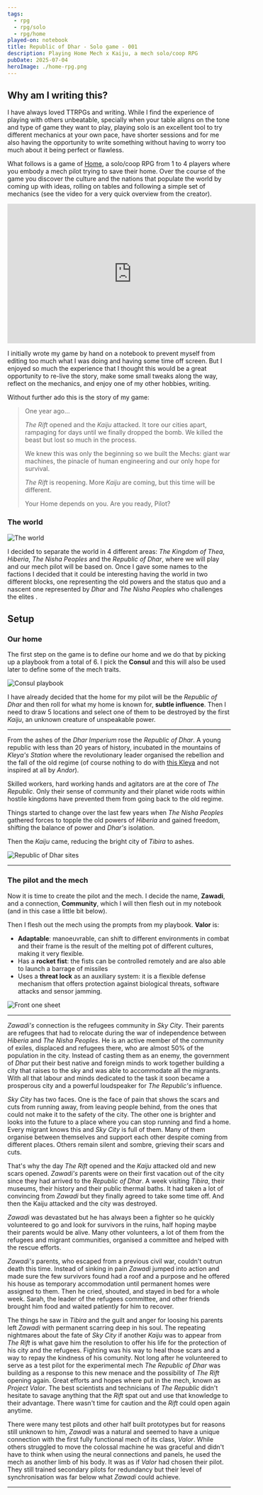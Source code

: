 ```yaml
---
tags:
  - rpg
  - rpg/solo
  - rpg/home
played-on: notebook
title: Republic of Dhar - Solo game - 001
description: Playing Home Mech x Kaiju, a mech solo/coop RPG
pubDate: 2025-07-04
heroImage: ./home-rpg.png
---
```


## Why am I writing this?

I have always loved TTRPGs and writing. While I find the experience of playing with others unbeatable, specially when your table aligns on the tone and type of game they want to play, playing solo is an excellent tool to try different mechanics at your own pace, have shorter sessions and for me also having the opportunity to write something without having to worry too much about it being perfect or flawless.

What follows is a game of [Home](https://www.deepdark.games/home), a solo/coop RPG from 1 to 4 players where you embody a mech pilot trying to save their home. Over the course of the game you discover the culture and the nations that populate the world by coming up with ideas, rolling on tables and following a simple set of mechanics (see the video for a very quick overview from the creator).

<iframe width="560" height="315" src="https://www.youtube.com/embed/N0L73qd-l-k?si=MjDad4aT4OXW0JEI" title="YouTube video player" frameborder="0" allow="accelerometer; autoplay; clipboard-write; encrypted-media; gyroscope; picture-in-picture; web-share" referrerpolicy="strict-origin-when-cross-origin" allowfullscreen></iframe>

I initially wrote my game by hand on a notebook to prevent myself from editing too much what I was doing and having some time off screen. But I enjoyed so much the experience that I thought this would be a great opportunity to re-live the story, make some small tweaks along the way, reflect on the mechanics, and enjoy one of my other hobbies, writing.

Without further ado this is the story of my game:

> One year ago...
>
> _The Rift_ opened and the _Kaiju_ attacked. It tore our cities apart, rampaging for days until we finally dropped the bomb. We killed the beast but lost so much in the process.
>
> We knew this was only the beginning so we built the Mechs: giant war machines, the pinacle of human engineering and our only hope for survival.
>
> _The Rift_ is reopening. More _Kaiju_ are coming, but this time will be different.
>
> Your Home depends on you. Are you ready, Pilot?

### The world

![The world](./republic-of-dhar-the-world-001.png)


I decided to separate the world in 4 different areas: _The Kingdom of Thea_, _Hiberia_, _The Nisha Peoples_ and the _Republic of Dhar_, where we will play and our mech pilot will be based on. Once I gave some names to the factions I decided that it could be interesting having the world in two different blocks, one representing the old powers and the status quo and a nascent one represented by _Dhar_ and _The Nisha Peoples_ who challenges the elites .

## Setup

### Our home

The first step on the game is to define our home and we do that by picking up a playbook from a total of 6. I pick the **Consul** and this will also be used later to define some of the mech traits.

![Consul playbook](home-playbook-consul-001.png)

I have already decided that the home for my pilot will be the _Republic of Dhar_ and then roll for what my home is known for, **subtle influence**. Then I need to draw 5 locations and select one of them to be destroyed by the first _Kaiju_, an unknown creature of unspeakable power.

---

From the ashes of the _Dhar Imperium_ rose the _Republic of Dhar_. A young republic with less than 20 years of history, incubated in the mountains of _Kleya's Station_ where the revolutionary leader organised the rebellion and the fall of the old regime (of course nothing to do with [this Kleya](https://www.starwars.com/databank/kleya-marki) and not inspired at all by _Andor_).

Skilled workers, hard working hands and agitators are at the core of _The Republic_. Only their sense of community and their planet wide roots within hostile kingdoms have prevented them from going back to the old regime.

Things started to change over the last few years when _The Nisha Peoples_ gathered forces to topple the old powers of _Hiberia_ and gained freedom, shifting the balance of power and _Dhar's_ isolation.

Then the _Kaiju_ came, reducing the bright city of _Tibira_ to ashes.

![Republic of Dhar sites](./republic-of-dhar-001.png)

---

### The pilot and the mech

Now it is time to create the pilot and the mech. I decide the name, **Zawadi**, and a connection, **Community**, which I will then flesh out in my notebook (and in this case a little bit below).

Then I flesh out the mech using the prompts from my playbook. **Valor** is:
- **Adaptable**: manoeuvrable, can shift to different environments in combat and their frame is the result of the melting pot of different cultures, making it very flexible.
- Has a **rocket fist**: the fists can be controlled remotely and are also able to launch a barrage of missiles
- Uses a **threat lock** as an auxiliary system: it is a flexible defense mechanism that offers protection against biological threats, software attacks and sensor jamming.

![Front one sheet](./zawadi-front-1-001.png)

---

_Zawadi's_ connection is the refugees community in _Sky City_. Their parents are refugees that had to relocate during the war of independence between _Hiberia_ and _The Nisha Peoples_. He is an active member of the community of exiles, displaced and refugees there, who are almost 50% of the population in the city. Instead of casting them as an enemy, the government of _Dhar_ put their best native and foreign minds to work together building a city that raises to the sky and was able to accommodate all the migrants. With all that labour and minds dedicated to the task it soon became a prosperous city and a powerful loudspeaker for _The Republic's_ influence.

_Sky City_ has two faces. One is the face of pain that shows the scars and cuts from running away, from leaving people behind, from the ones that could not make it to the safety of the city. The other one is brighter and looks into the future to a place where you can stop running and find a home. Every migrant knows this and _Sky City_ is full of them. Many of them organise between themselves and support each other despite coming from different places. Others remain silent and sombre, grieving their scars and cuts.

That's why the day _The Rift_ opened and the _Kaiju_ attacked old and new scars opened. _Zawadi's_ parents were on their first vacation out of the city since they had arrived to the _Republic of Dhar_. A week visiting _Tibira_, their museums, their history and their public thermal baths. It had taken a lot of convincing from _Zawadi_ but they finally agreed to take some time off. And then the Kaiju attacked and the city was destroyed.

_Zawadi_ was devastated but he has always been a fighter so he quickly volunteered to go and look for survivors in the ruins, half hoping maybe their parents would be alive. Many other volunteers, a lot of them from the refugees and migrant communities, organised a committee and helped with the rescue efforts.

_Zawadi's_ parents, who escaped from a previous civil war, couldn't outrun death this time. Instead of sinking in pain _Zawadi_ jumped into action and made sure the few survivors found had a roof and a purpose and he offered his house as temporary accommodation until permanent homes were assigned to them. Then he cried, shouted, and stayed in bed for a whole week. Sarah, the leader of the refugees committee, and other friends brought him food and waited patiently for him to recover.

The things he saw in _Tibira_ and the guilt and anger for loosing his parents left _Zawadi_ with permanent scarring deep in his soul. The repeating nightmares about the fate of _Sky City_ if another _Kaiju_ was to appear from _The Rift_ is what gave him the resolution to offer his life for the protection of his city and the refugees. Fighting was his way to heal those scars and a way to repay the kindness of his comunity. Not long after he volunteered to serve as a test pilot for the experimental mech _The Republic of Dhar_ was building as a response to this new menace and the possibility of _The Rift_ opening again. Great efforts and hopes where put in the mech, known as _Project Valor_. The best scientists and technicians of _The Republic_ didn't hesitate to savage anything that the _Rift_ spat out and use that knowledge to their advantage. There wasn't time for caution and the _Rift_ could open again anytime.

There were many test pilots and other half built prototypes but for reasons still unknown to him, _Zawadi_ was a natural and seemed to have a unique connection with the first fully functional mech of its class, _Valor_. While others struggled to move the colossal machine he was graceful and didn't have to think when using the neural connections and panels, he used the mech as another limb of his body. It was as if _Valor_ had chosen their pilot. They still trained secondary pilots for redundancy but their level of synchronisation was far below what _Zawadi_ could achieve.

---

